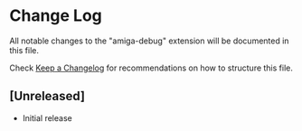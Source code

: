 # Change Log

All notable changes to the "amiga-debug" extension will be documented in this file.

Check [Keep a Changelog](http://keepachangelog.com/) for recommendations on how to structure this file.

## [Unreleased]

- Initial release